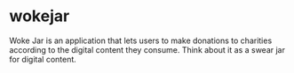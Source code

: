# wokejar
Woke Jar is an application that lets users to make donations to charities according to the digital content they consume. Think about it as a swear jar for digital content.
